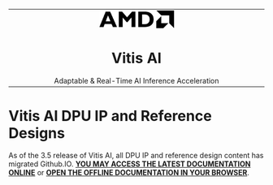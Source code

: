 <table class="sphinxhide">
 <tr>
   <td align="center"><img src="https://raw.githubusercontent.com/Xilinx/Image-Collateral/main/xilinx-logo.png" width="30%"/><h1>Vitis AI</h1><h0>Adaptable & Real-Time AI Inference Acceleration</h0>
   </td>
 </tr>
</table>


# Vitis AI DPU IP and Reference Designs

As of the 3.5 release of Vitis AI, all DPU IP and reference design content has migrated Github.IO.  **[YOU MAY ACCESS THE LATEST DOCUMENTATION ONLINE](https://xilinx.github.io/Vitis-AI/3.5/html/docs/workflow-system-integration)** or **[OPEN THE OFFLINE DOCUMENTATION IN YOUR BROWSER](../docs/docs/workflow-system-integration.html)**.



